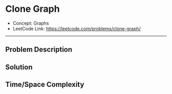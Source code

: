 # Clone Graph

- Concept: Graphs
- LeetCode Link: https://leetcode.com/problems/clone-graph/

---

## Problem Description

## Solution

## Time/Space Complexity

